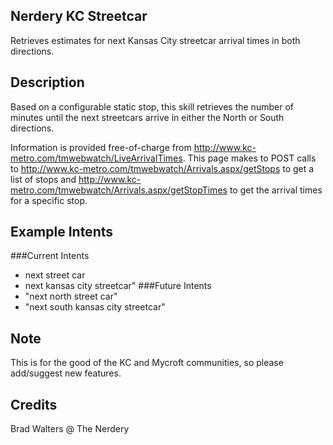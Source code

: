 ## Nerdery KC Streetcar
Retrieves estimates for next Kansas City streetcar arrival times in both directions.

## Description 
Based on a configurable static stop, this skill retrieves the number of minutes until the next streetcars arrive in either the North or South directions. 

Information is provided free-of-charge from http://www.kc-metro.com/tmwebwatch/LiveArrivalTimes. This page makes to POST calls to http://www.kc-metro.com/tmwebwatch/Arrivals.aspx/getStops to get a list of stops and http://www.kc-metro.com/tmwebwatch/Arrivals.aspx/getStopTimes to get the arrival times for a specific stop.

## Example Intents
###Current Intents
* next street car
* next kansas city streetcar"
###Future Intents
* "next north street car"
* "next south kansas city streetcar"

## Note
This is for the good of the KC and Mycroft communities, so please add/suggest new features.

## Credits 
Brad Walters @ The Nerdery